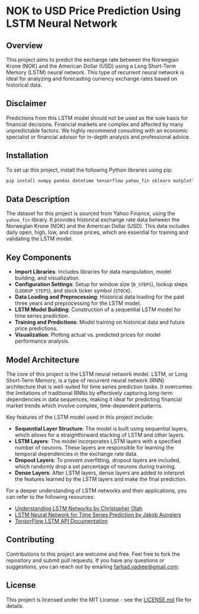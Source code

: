 
# NOK to USD Price Prediction Using LSTM Neural Network

## Overview
This project aims to predict the exchange rate between the Norwegian Krone (NOK) and the American Dollar (USD) using a Long Short-Term Memory (LSTM) neural network. This type of recurrent neural network is ideal for analyzing and forecasting currency exchange rates based on historical data.

## Disclaimer
Predictions from this LSTM model should not be used as the sole basis for financial decisions. Financial markets are complex and affected by many unpredictable factors. We highly recommend consulting with an economic specialist or financial advisor for in-depth analysis and professional advice.

## Installation
To set up this project, install the following Python libraries using pip:

```bash
pip install numpy pandas datetime tensorflow yahoo_fin sklearn matplotlib
```

## Data Description
The dataset for this project is sourced from Yahoo Finance, using the `yahoo_fin` library. It provides historical exchange rate data between the Norwegian Krone (NOK) and the American Dollar (USD). This data includes daily open, high, low, and close prices, which are essential for training and validating the LSTM model.

## Key Components
- **Import Libraries**: Includes libraries for data manipulation, model building, and visualization.
- **Configuration Settings**: Setup for window size (`N_STEPS`), lookup steps (`LOOKUP_STEPS`), and stock ticker symbol (`STOCK`).
- **Data Loading and Preprocessing**: Historical data loading for the past three years and preprocessing for the LSTM model.
- **LSTM Model Building**: Construction of a sequential LSTM model for time series prediction.
- **Training and Predictions**: Model training on historical data and future price predictions.
- **Visualization**: Plotting actual vs. predicted prices for model performance analysis.

## Model Architecture
The core of this project is the LSTM neural network model. LSTM, or Long Short-Term Memory, is a type of recurrent neural network (RNN) architecture that is well-suited for time series prediction tasks. It overcomes the limitations of traditional RNNs by effectively capturing long-term dependencies in data sequences, making it ideal for predicting financial market trends which involve complex, time-dependent patterns.

Key features of the LSTM model used in this project include:
- **Sequential Layer Structure**: The model is built using sequential layers, which allows for a straightforward stacking of LSTM and other layers.
- **LSTM Layers**: The model incorporates LSTM layers with a specified number of neurons. These layers are responsible for learning the temporal dependencies in the exchange rate data.
- **Dropout Layers**: To prevent overfitting, dropout layers are included, which randomly drop a set percentage of neurons during training.
- **Dense Layers**: After LSTM layers, dense layers are added to interpret the features learned by the LSTM layers and make the final prediction.

For a deeper understanding of LSTM networks and their applications, you can refer to the following resources:
- [Understanding LSTM Networks by Christopher Olah](https://colah.github.io/posts/2015-08-Understanding-LSTMs/)
- [LSTM Neural Network for Time Series Prediction by Jakob Aungiers](https://www.jakob-aungiers.com/articles/a/LSTM-Neural-Network-for-Time-Series-Prediction)
- [TensorFlow LSTM API Documentation](https://www.tensorflow.org/api_docs/python/tf/keras/layers/LSTM)

## Contributing
Contributions to this project are welcome and free. Feel free to fork the repository and submit pull requests. If you have any questions or suggestions, you can reach out by emailing [farhad.vadiee@gmail.com](mailto:farhad.vadiee@gmail.com).

## License
This project is licensed under the MIT License - see the [LICENSE.md](LICENSE.md) file for details.
